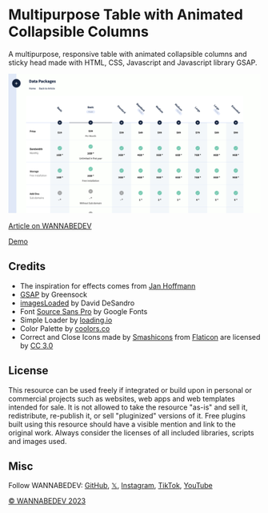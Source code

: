# Multipurpose Table with Animated Collapsible Columns

A multipurpose, responsive table with animated collapsible columns and sticky head made with HTML, CSS, Javascript and Javascript library GSAP. 

![Multipurpose Table with Animated Collapsible Columns](/assets/img/multipurpose-table-with-animated-collapsible-columns.png)

[Article on WANNABEDEV](https://wannabedev.io/tutorials/multipurpose-table-with-animated-collapsible-columns)

[Demo](https://wannabedev.io/_posts/multipurpose-table-with-animated-collapsible-columns/demo/index.html)

## Credits
- The inspiration for effects comes from [Jan Hoffmann](https://dribbble.com/shots/4879622-Insurance-mobile-website-table-view)
- [GSAP](https://greensock.com) by Greensock
- [imagesLoaded](https://imagesloaded.desandro.com/) by David DeSandro
- Font [Source Sans Pro](https://fonts.google.com/specimen/Source+Sans+Pro) by Google Fonts
- Simple Loader by [loading.io](https://loading.io/css/)
- Color Palette by [coolors.co](https://coolors.co/)
- Correct and Close Icons made by [Smashicons](https://www.flaticon.com/authors/smashicons) from [Flaticon](https://www.flaticon.com/) are licensed by [CC 3.0](http://creativecommons.org/licenses/by/3.0/)

## License
This resource can be used freely if integrated or build upon in personal or commercial projects such as websites, web apps and web templates intended for sale. It is not allowed to take the resource "as-is" and sell it, redistribute, re-publish it, or sell "pluginized" versions of it. Free plugins built using this resource should have a visible mention and link to the original work. Always consider the licenses of all included libraries, scripts and images used.

## Misc

Follow WANNABEDEV: [GitHub](https://github.com/wannabedevio), [𝕏](https://twitter.com/wannabedev_io), [Instagram](https://www.instagram.com/wannabedev.io/), [TikTok](https://www.tiktok.com/@wannabedev.io), [YouTube](https://www.youtube.com/@wannabedev-io) 

[© WANNABEDEV 2023](https://wannabedev.io)

